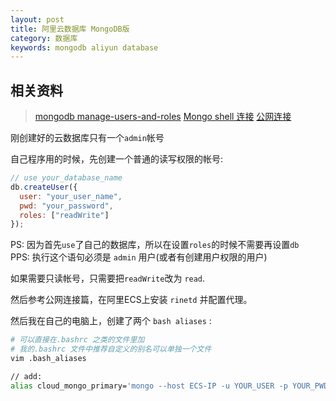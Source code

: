 ```yaml
---
layout: post
title: 阿里云数据库 MongoDB版
category: 数据库
keywords: mongodb aliyun database
---
```


## 相关资料
>[mongodb manage-users-and-roles](https://docs.mongodb.com/v3.2/tutorial/manage-users-and-roles/)
>[Mongo shell 连接](https://help.aliyun.com/document_detail/44629.html?spm=5176.doc44651.6.126.leW2aJ)
>[公网连接](https://help.aliyun.com/document_detail/44651.html?spm=5176.doc44629.6.128.fwxdy6)

刚创建好的云数据库只有一个`admin`帐号

自己程序用的时候，先创建一个普通的读写权限的帐号:

```javascript
// use your_database_name
db.createUser({
  user: "your_user_name",
  pwd: "your_password",
  roles: ["readWrite"]
});
```
PS: 因为首先`use`了自己的数据库，所以在设置`roles`的时候不需要再设置`db`  
PPS: 执行这个语句必须是 `admin` 用户(或者有创建用户权限的用户)

如果需要只读帐号，只需要把`readWrite`改为 `read`.

然后参考公网连接篇，在阿里ECS上安装 `rinetd` 并配置代理。

然后我在自己的电脑上，创建了两个 `bash aliases` :

```bash
# 可以直接在.bashrc 之类的文件里加
# 我的.bashrc 文件中推荐自定义的别名可以单独一个文件
vim .bash_aliases

// add:
alias cloud_mongo_primary='mongo --host ECS-IP -u YOUR_USER -p YOUR_PWD --port YOUR_PORT --authenticationDatabase YOUR_DB_NAME'
```
